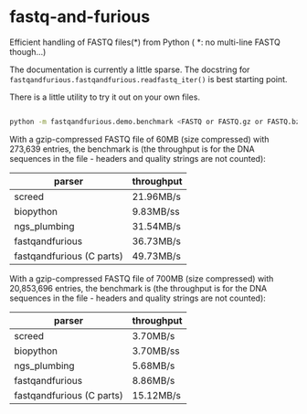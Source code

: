 # fastq-and-furious

Efficient handling of FASTQ files(*) from Python ( *: no multi-line FASTQ though...)

The documentation is currently a little sparse. The docstring
for `fastqandfurious.fastqandfurious.readfastq_iter()` is best starting point.

There is a little utility to try it out on your own files.

```bash

python -m fastqandfurious.demo.benchmark <FASTQ or FASTQ.gz or FASTQ.bz2 file>

```

With a gzip-compressed FASTQ file of 60MB (size compressed) with 273,639 entries,
the benchmark is
(the throughput is for the DNA sequences in the file - headers and quality strings
are not counted):


| parser | throughput |
|---|---|
| screed | 21.96MB/s |
| biopython | 9.83MB/ss |
| ngs_plumbing | 31.54MB/s |
| fastqandfurious | 36.73MB/s |
| fastqandfurious (C parts) | 49.73MB/s |


With a gzip-compressed FASTQ file of 700MB (size compressed) with 20,853,696 entries,
the benchmark is
(the throughput is for the DNA sequences in the file - headers and quality strings
are not counted):


| parser | throughput |
|---|---|
| screed | 3.70MB/s |
| biopython | 3.70MB/ss |
| ngs_plumbing | 5.68MB/s |
| fastqandfurious | 8.86MB/s |
| fastqandfurious (C parts) | 15.12MB/s |
